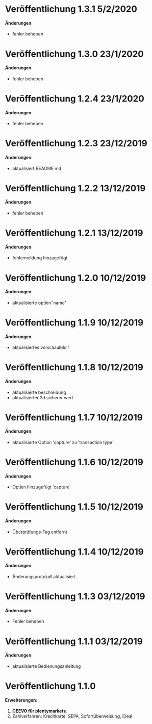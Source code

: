 # Veröffentlichung 1.3.1 5/2/2020

#### Änderungen

- fehler beheben

# Veröffentlichung 1.3.0 23/1/2020

#### Änderungen

- fehler beheben

# Veröffentlichung 1.2.4 23/1/2020

#### Änderungen

- fehler beheben

# Veröffentlichung 1.2.3 23/12/2019

#### Änderungen

- aktualisiert README.md

# Veröffentlichung 1.2.2 13/12/2019

#### Änderungen

- fehler beheben

# Veröffentlichung 1.2.1 13/12/2019

#### Änderungen

- fehlermeldung hinzugefügt

# Veröffentlichung 1.2.0 10/12/2019

#### Änderungen

- aktualisierte option 'name'

# Veröffentlichung 1.1.9 10/12/2019

#### Änderungen

- aktualisiertes vorschaubild 1

# Veröffentlichung 1.1.8 10/12/2019

#### Änderungen

- aktualisierte beschreibung
- aktualisierter 3d sicherer wert

# Veröffentlichung 1.1.7 10/12/2019

#### Änderungen

- aktualisierte Option 'capture' zu 'transaction type'

# Veröffentlichung 1.1.6 10/12/2019

#### Änderungen

- Option hinzugefügt 'capture'

# Veröffentlichung 1.1.5 10/12/2019

#### Änderungen

- Überprüfungs-Tag entfernt

# Veröffentlichung 1.1.4 10/12/2019

#### Änderungen

- Änderungsprotokoll aktualisiert

# Veröffentlichung 1.1.3 03/12/2019

#### Änderungen

- Fehler beheben

# Veröffentlichung 1.1.1 03/12/2019

#### Änderungen

- aktualisierte Bedienungsanleitung

# Veröffentlichung 1.1.0

#### Erweiterungen:
  
1. **CEEVO für plentymarkets**.
2. Zahlverfahren: Kreditkarte, SEPA, Sofortüberweisung, iDeal

